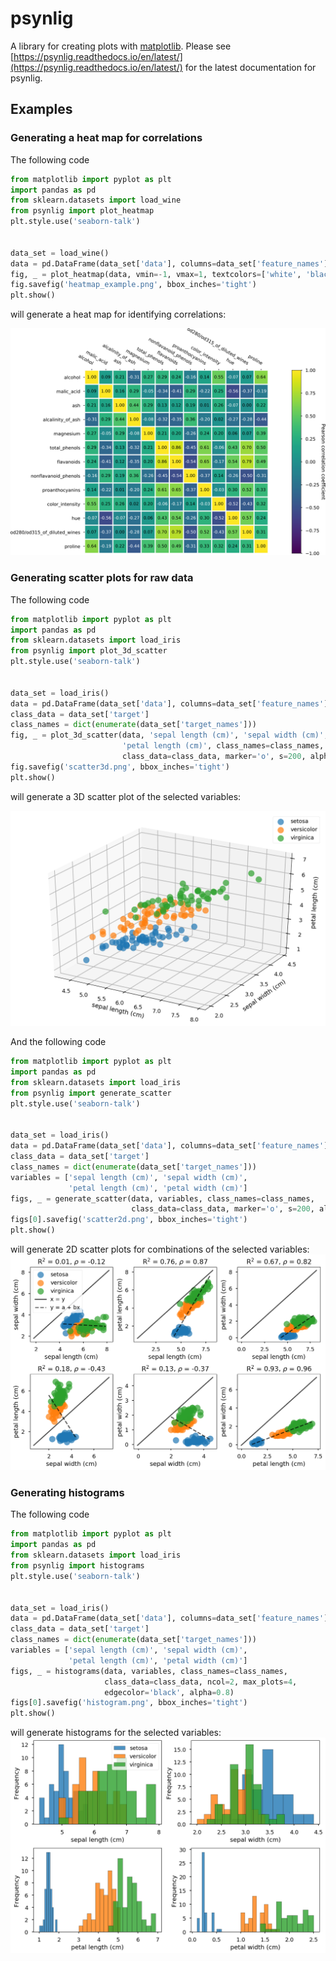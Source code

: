 # psynlig

A library for creating plots with
[matplotlib](https://matplotlib.org/).
Please see
[https://psynlig.readthedocs.io/en/latest/](https://psynlig.readthedocs.io/en/latest/)
for the latest documentation for psynlig.


## Examples

### Generating a heat map for correlations

The following code
```python examples/heat_correlation/heat_correlation_readme.py
from matplotlib import pyplot as plt
import pandas as pd
from sklearn.datasets import load_wine
from psynlig import plot_heatmap
plt.style.use('seaborn-talk')


data_set = load_wine()
data = pd.DataFrame(data_set['data'], columns=data_set['feature_names'])
fig, _ = plot_heatmap(data, vmin=-1, vmax=1, textcolors=['white', 'black'])
fig.savefig('heatmap_example.png', bbox_inches='tight')
plt.show()
```

will generate a heat map for identifying correlations:

![heatmap](examples/heat_correlation/heatmap_example.png)

### Generating scatter plots for raw data

The following code
```python examples/scatter/scatter_readme_3d.py
from matplotlib import pyplot as plt
import pandas as pd
from sklearn.datasets import load_iris
from psynlig import plot_3d_scatter
plt.style.use('seaborn-talk')


data_set = load_iris()
data = pd.DataFrame(data_set['data'], columns=data_set['feature_names'])
class_data = data_set['target']
class_names = dict(enumerate(data_set['target_names']))
fig, _ = plot_3d_scatter(data, 'sepal length (cm)', 'sepal width (cm)',
                         'petal length (cm)', class_names=class_names,
                         class_data=class_data, marker='o', s=200, alpha=0.7)
fig.savefig('scatter3d.png', bbox_inches='tight')
plt.show()
```
will generate a 3D scatter plot of the selected variables:

![scatter3d](examples/scatter/scatter3d.png)

And the following code
```python examples/scatter/scatter_readme_2d.py
from matplotlib import pyplot as plt
import pandas as pd
from sklearn.datasets import load_iris
from psynlig import generate_scatter
plt.style.use('seaborn-talk')


data_set = load_iris()
data = pd.DataFrame(data_set['data'], columns=data_set['feature_names'])
class_data = data_set['target']
class_names = dict(enumerate(data_set['target_names']))
variables = ['sepal length (cm)', 'sepal width (cm)',
             'petal length (cm)', 'petal width (cm)']
figs, _ = generate_scatter(data, variables, class_names=class_names,
                           class_data=class_data, marker='o', s=200, alpha=0.7)
figs[0].savefig('scatter2d.png', bbox_inches='tight')
plt.show()
```

will generate 2D scatter plots for combinations of the selected variables:
![scatter2d](examples/scatter/scatter2d.png)

### Generating histograms

The following code
```python examples/histogram/histogram_readme.py
from matplotlib import pyplot as plt
import pandas as pd
from sklearn.datasets import load_iris
from psynlig import histograms
plt.style.use('seaborn-talk')


data_set = load_iris()
data = pd.DataFrame(data_set['data'], columns=data_set['feature_names'])
class_data = data_set['target']
class_names = dict(enumerate(data_set['target_names']))
variables = ['sepal length (cm)', 'sepal width (cm)',
             'petal length (cm)', 'petal width (cm)']
figs, _ = histograms(data, variables, class_names=class_names,
                     class_data=class_data, ncol=2, max_plots=4,
                     edgecolor='black', alpha=0.8)
figs[0].savefig('histogram.png', bbox_inches='tight')
plt.show()
```

will generate histograms for the selected variables:
![histogram](examples/histogram/histogram.png)
